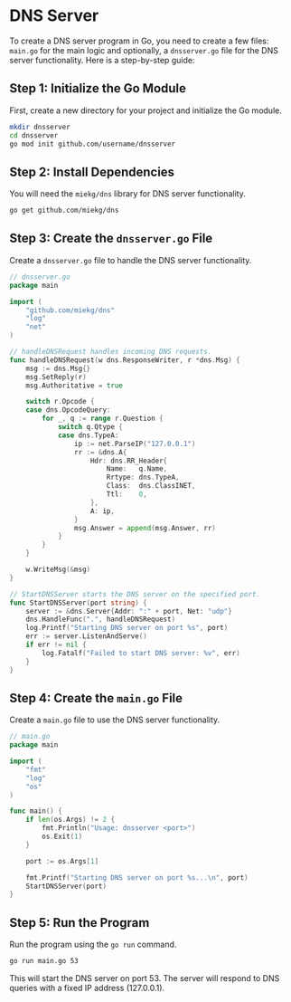 # DNS Server

To create a DNS server program in Go, you need to create a few files: `main.go` for the main logic and optionally, a `dnsserver.go` file for the DNS server functionality. Here is a step-by-step guide:

## Step 1: Initialize the Go Module

First, create a new directory for your project and initialize the Go module.

```sh
mkdir dnsserver
cd dnsserver
go mod init github.com/username/dnsserver
```

## Step 2: Install Dependencies

You will need the `miekg/dns` library for DNS server functionality.

```sh
go get github.com/miekg/dns
```

## Step 3: Create the `dnsserver.go` File

Create a `dnsserver.go` file to handle the DNS server functionality.

```go
// dnsserver.go
package main

import (
    "github.com/miekg/dns"
    "log"
    "net"
)

// handleDNSRequest handles incoming DNS requests.
func handleDNSRequest(w dns.ResponseWriter, r *dns.Msg) {
    msg := dns.Msg{}
    msg.SetReply(r)
    msg.Authoritative = true

    switch r.Opcode {
    case dns.OpcodeQuery:
        for _, q := range r.Question {
            switch q.Qtype {
            case dns.TypeA:
                ip := net.ParseIP("127.0.0.1")
                rr := &dns.A{
                    Hdr: dns.RR_Header{
                        Name:   q.Name,
                        Rrtype: dns.TypeA,
                        Class:  dns.ClassINET,
                        Ttl:    0,
                    },
                    A: ip,
                }
                msg.Answer = append(msg.Answer, rr)
            }
        }
    }

    w.WriteMsg(&msg)
}

// StartDNSServer starts the DNS server on the specified port.
func StartDNSServer(port string) {
    server := &dns.Server{Addr: ":" + port, Net: "udp"}
    dns.HandleFunc(".", handleDNSRequest)
    log.Printf("Starting DNS server on port %s", port)
    err := server.ListenAndServe()
    if err != nil {
        log.Fatalf("Failed to start DNS server: %v", err)
    }
}
```

## Step 4: Create the `main.go` File

Create a `main.go` file to use the DNS server functionality.

```go
// main.go
package main

import (
    "fmt"
    "log"
    "os"
)

func main() {
    if len(os.Args) != 2 {
        fmt.Println("Usage: dnsserver <port>")
        os.Exit(1)
    }

    port := os.Args[1]

    fmt.Printf("Starting DNS server on port %s...\n", port)
    StartDNSServer(port)
}
```

## Step 5: Run the Program

Run the program using the `go run` command.

```sh
go run main.go 53
```

This will start the DNS server on port 53. The server will respond to DNS queries with a fixed IP address (127.0.0.1).
